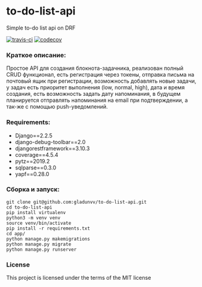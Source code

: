 # to-do-list-api
Simple to-do list api on DRF


[![travis-ci](https://travis-ci.org/gladunvv/to-do-list-api.svg?branch=master)](https://travis-ci.org/gladunvv/to-do-list-api)
[![codecov](https://codecov.io/gh/gladunvv/to-do-list-api/branch/master/graph/badge.svg)](https://codecov.io/gh/gladunvv/to-do-list-api)



### Краткое описание:
Простое API для создания блокнота-задачника, реализован полный CRUD функционал, есть регистрация через токены, 
отправка письма на почтовый ящик при регистрации, возможность добавлять новые задачи, у задач есть приоритет выполнения 
(low, normal, high), дата и время создания, есть возможность задать дату напоминания, в будущем планируется отправлять напоминания 
на email при подтверждении, а так-же с помощью push-уведомлений.

### Requirements:
+ Django==2.2.5
+ django-debug-toolbar==2.0
+ djangorestframework==3.10.3
+ coverage==4.5.4
+ pytz==2019.2
+ sqlparse==0.3.0
+ yapf==0.28.0


### Сборка и запуск:
```
git clone git@github.com:gladunvv/to-do-list-api.git
cd to-do-list-api
pip install virtualenv
python3 -m venv venv
source venv/bin/activate
pip install -r requirements.txt
cd app/
python manage.py makemigrations
python manage.py migrate
python manage.py runserver
```


### License
This project is licensed under the terms of the MIT license